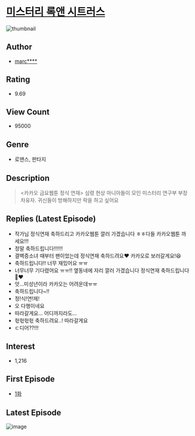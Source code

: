 # [미스터리 록앤 시트러스](https://comic.naver.com/bestChallenge/list?titleId=773611)
![thumbnail](https://image-comic.pstatic.net/user_contents_data/challenge_comic/2021/10/20/331247/thumbnail_202x16426b377f4_adc1_441a_82e0_eb312757b6d9_00000186.JPEG)

## Author
- [marc****](https://comic.naver.com/artistTitle?id=331247)

## Rating
- 9.69

## View Count
- 95000

## Genre
- 로맨스, 판타지

## Description
> <카카오 금요웹툰 정식 연재> 심령 현상 마니아들이 모인 미스터리 연구부 부장 차유자. 귀신들이 방해하지만 락을 하고 싶어요

## Replies (Latest Episode)
- 작가님 정식연재 축하드리고 카카오웹툰 깔러 가겠습니다 ㅎㅎ다들 카카오웹툰 까세요!!!
- 정말 축하드립니다!!!!!!
- 결벽증소녀 때부터 팬이었는데 정식연재 축하드려요❤️ 카카오로 보러갈게요!😆
- 축하드립니다!! 너무 재밌어요 ㅠㅠ
- 너무너무 기다렸어요 ㅠㅠ!! 옆동네에 자리 깔러 가겠습니다 정식연재 축하드립니다🧡❤️
- 앗...미성년이라 카카오는 어려운데ㅠㅠ
- 축하드립니다~!!
- 정!식!연!제!
- 오 다행이네요
- 따라갈게요... 어디까지라도...
- 헋헋헋헋 축하드려요..! 따라갈게요
- ㄷ디어??!!!

## Interest
- 1,216

## First Episode
- [1화](https://comic.naver.com/bestChallenge/detail?titleId=773611&no=1)

## Latest Episode
![image](https://image-comic.pstatic.net/user_contents_data/challenge_comic/2022/04/22/331247/upload_7292283711232762981.jpeg)
